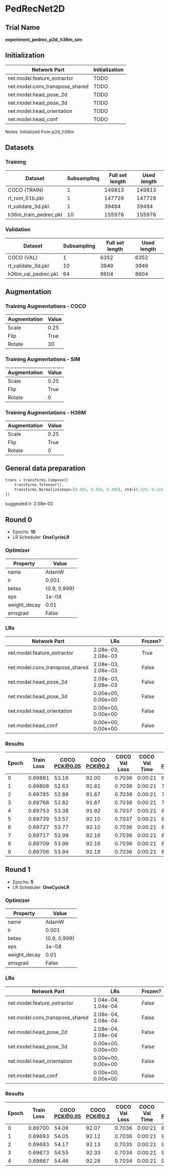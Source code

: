 # PedRecNet2D
## Trial Name
**experiment_pedrec_p2d_h36m_sim**
## Initialization
| Network Part                   | Initialization                                               |
| ------------------------------ | ------------------------------------------------------------ |
| net.model.feature_extractor    | TODO                                                         |
| net.model.conv_transpose_shared | TODO                                                         |
| net.model.head_pose_2d         | TODO                                                         |
| net.model.head_pose_3d         | TODO                                                         |
| net.model.head_orientation     | TODO                                                         |
| net.model.head_conf            | TODO                                                         |
Notes. Initialized from p2d_h36m
## Datasets
### Training
| Dataset                   | Subsampling | Full set length | Used length |
| ------------------------- | ----------- | --------------- | ----------- |
| COCO (TRAIN)              | 1           | 149813          | 149813      |
| rt_rom_01b.pkl            | 1           | 147729          | 147729      |
| rt_validate_3d.pkl        | 1           | 39484           | 39484       |
| h36m_train_pedrec.pkl     | 10          | 155976          | 155976      |
### Validation
| Dataset                   | Subsampling | Full set length | Used length |
| ------------------------- | ----------- | --------------- | ----------- |
| COCO (VAL)                | 1           | 6352            | 6352        |
| rt_validate_3d.pkl        | 10          | 3949            | 3949        |
| h36m_val_pedrec.pkl       | 64          | 8604            | 8604        |
## Augmentation
### Training Augmentations - COCO
| Augmentation              | Value                     |
| ------------------------- | ------------------------- |
| Scale                     | 0.25                      |
| Flip                      | True                      |
| Rotate                    | 30                        |
### Training Augmentations - SIM
| Augmentation              | Value                     |
| ------------------------- | ------------------------- |
| Scale                     | 0.25                      |
| Flip                      | True                      |
| Rotate                    | 0                         |
### Training Augmentations - H36M
| Augmentation              | Value                     |
| ------------------------- | ------------------------- |
| Scale                     | 0.25                      |
| Flip                      | True                      |
| Rotate                    | 0                         |
## General data preparation
```python
trans = transforms.Compose([
    transforms.ToTensor(),
    transforms.Normalize(mean=[0.485, 0.456, 0.406], std=[0.229, 0.224, 0.225])
])
```
suggested lr: 2.08e-03
## Round 0
- Epochs: **10**
- LR Scheduler: **OneCycleLR**
### Optimizer
| Property                  | Value                     |
| ------------------------- | ------------------------- |
| name                      | AdamW                     |
| lr                        | 0.001                     |
| betas                     | (0.9, 0.999)              |
| eps                       | 1e-08                     |
| weight_decay              | 0.01                      |
| amsgrad                   | False                     |
### LRs
| Network Part              | LRs                  | Frozen? |
| ------------------------- | -------------------- | ------- |
| net.model.feature_extractor | 2.08e-03, 2.08e-03   | True    |
| net.model.conv_transpose_shared | 2.08e-03, 2.08e-03   | False   |
| net.model.head_pose_2d    | 2.08e-03, 2.08e-03   | False   |
| net.model.head_pose_3d    | 0.00e+00, 0.00e+00   | False   |
| net.model.head_orientation | 0.00e+00, 0.00e+00   | False   |
| net.model.head_conf       | 0.00e+00, 0.00e+00   | False   |
### Results
| Epoch | Train Loss | COCO PCK@0.05 | COCO PCK@0.2 | COCO Val Loss | COCO Val Time | SIM PCK@0.05 | SIM PCK@0.2 | SIM Val Loss | SIM Val Time | H36M PCK@0.05 | H36M PCK@0.2 | H36M Val Loss | H36M Val Time | Train Time |
| ----- | ---------- | ------------- | ------------ | ------------- | ------------- | ------------ | ----------- | ------------ | ------------ | ------------- | ------------ | ------------- | ------------- | ---------- |
| 0     | 0.69881    | 53.16         | 92.00        | 0.7036        | 0:00:21       | 63.73        | 99.00       | 0.6974       | 0:00:18      | 56.65         | 92.01        | 0.6995        | 0:00:28       | 0:49:54    |
| 1     | 0.69808    | 52.63         | 91.81        | 0.7038        | 0:00:21       | 72.79        | 99.45       | 0.6967       | 0:00:18      | 56.63         | 91.87        | 0.6996        | 0:00:28       | 0:49:53    |
| 2     | 0.69785    | 52.88         | 91.87        | 0.7038        | 0:00:21       | 77.01        | 99.64       | 0.6964       | 0:00:18      | 55.36         | 91.95        | 0.6996        | 0:00:28       | 0:49:57    |
| 3     | 0.69768    | 52.82         | 91.87        | 0.7038        | 0:00:21       | 79.39        | 99.70       | 0.6962       | 0:00:18      | 54.96         | 91.91        | 0.6996        | 0:00:28       | 0:49:54    |
| 4     | 0.69753    | 53.38         | 91.92        | 0.7037        | 0:00:21       | 82.06        | 99.70       | 0.6960       | 0:00:18      | 57.10         | 91.91        | 0.6995        | 0:00:28       | 0:49:56    |
| 5     | 0.69739    | 53.57         | 92.10        | 0.7037        | 0:00:21       | 83.55        | 99.77       | 0.6959       | 0:00:18      | 57.09         | 92.08        | 0.6995        | 0:00:28       | 0:49:57    |
| 6     | 0.69727    | 53.77         | 92.10        | 0.7036        | 0:00:21       | 85.15        | 99.81       | 0.6958       | 0:00:18      | 58.29         | 92.19        | 0.6994        | 0:00:28       | 0:49:57    |
| 7     | 0.69717    | 53.99         | 92.16        | 0.7036        | 0:00:21       | 86.08        | 99.83       | 0.6957       | 0:00:18      | 57.91         | 92.25        | 0.6994        | 0:00:28       | 0:49:56    |
| 8     | 0.69709    | 53.96         | 92.16        | 0.7036        | 0:00:21       | 86.36        | 99.83       | 0.6957       | 0:00:18      | 57.95         | 92.22        | 0.6994        | 0:00:28       | 0:50:10    |
| 9     | 0.69706    | 53.94         | 92.19        | 0.7036        | 0:00:21       | 86.42        | 99.83       | 0.6957       | 0:00:18      | 57.93         | 92.20        | 0.6994        | 0:00:28       | 0:49:57    |
## Round 1
- Epochs: **5**
- LR Scheduler: **OneCycleLR**
### Optimizer
| Property                  | Value                     |
| ------------------------- | ------------------------- |
| name                      | AdamW                     |
| lr                        | 0.001                     |
| betas                     | (0.9, 0.999)              |
| eps                       | 1e-08                     |
| weight_decay              | 0.01                      |
| amsgrad                   | False                     |
### LRs
| Network Part              | LRs                  | Frozen? |
| ------------------------- | -------------------- | ------- |
| net.model.feature_extractor | 1.04e-04, 1.04e-04   | False   |
| net.model.conv_transpose_shared | 2.08e-04, 2.08e-04   | False   |
| net.model.head_pose_2d    | 2.08e-04, 2.08e-04   | False   |
| net.model.head_pose_3d    | 0.00e+00, 0.00e+00   | False   |
| net.model.head_orientation | 0.00e+00, 0.00e+00   | False   |
| net.model.head_conf       | 0.00e+00, 0.00e+00   | False   |
### Results
| Epoch | Train Loss | COCO PCK@0.05 | COCO PCK@0.2 | COCO Val Loss | COCO Val Time | SIM PCK@0.05 | SIM PCK@0.2 | SIM Val Loss | SIM Val Time | H36M PCK@0.05 | H36M PCK@0.2 | H36M Val Loss | H36M Val Time | Train Time |
| ----- | ---------- | ------------- | ------------ | ------------- | ------------- | ------------ | ----------- | ------------ | ------------ | ------------- | ------------ | ------------- | ------------- | ---------- |
| 0     | 0.69700    | 54.06         | 92.07        | 0.7036        | 0:00:21       | 88.38        | 99.90       | 0.6955       | 0:00:18      | 57.81         | 92.23        | 0.6993        | 0:00:28       | 1:00:56    |
| 1     | 0.69693    | 54.05         | 92.12        | 0.7036        | 0:00:21       | 90.00        | 99.93       | 0.6954       | 0:00:18      | 58.88         | 92.31        | 0.6993        | 0:00:28       | 1:00:55    |
| 2     | 0.69683    | 54.17         | 92.13        | 0.7035        | 0:00:21       | 91.10        | 99.95       | 0.6953       | 0:00:18      | 59.56         | 92.45        | 0.6992        | 0:00:28       | 1:00:55    |
| 3     | 0.69673    | 54.55         | 92.33        | 0.7034        | 0:00:21       | 91.74        | 99.95       | 0.6952       | 0:00:18      | 59.86         | 92.55        | 0.6991        | 0:00:28       | 1:00:54    |
| 4     | 0.69667    | 54.46         | 92.28        | 0.7034        | 0:00:21       | 91.80        | 99.95       | 0.6952       | 0:00:18      | 59.66         | 92.54        | 0.6992        | 0:00:28       | 1:00:56    |
